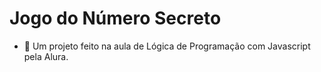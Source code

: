 # Jogo do Número Secreto
* 🌸 Um projeto feito na aula de Lógica de Programação com Javascript pela Alura.
